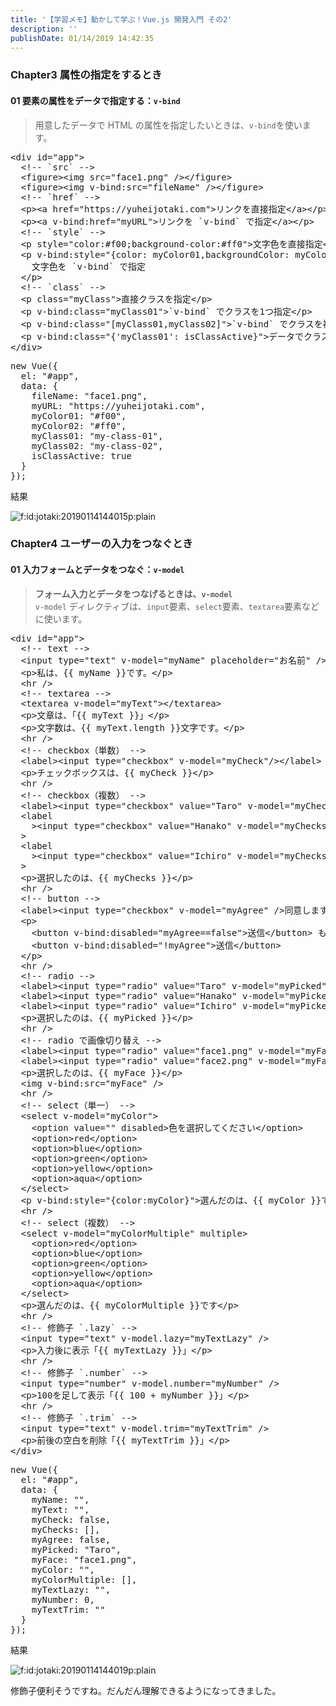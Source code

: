 ```yaml
---
title: '【学習メモ】動かして学ぶ！Vue.js 開発入門 その2'
description: ''
publishDate: 01/14/2019 14:42:35
---
```


<h3>Chapter3 属性の指定をするとき</h3>

<h4>01 要素の属性をデータで指定する：<code>v-bind</code></h4>

<blockquote><p>用意したデータで HTML の属性を指定したいときは、<code>v-bind</code>を使います。</p></blockquote>

<pre class="code lang-html" data-lang="html" data-unlink><span class="synIdentifier">&lt;</span><span class="synStatement">div</span><span class="synIdentifier"> </span><span class="synType">id</span><span class="synIdentifier">=</span><span class="synConstant">&quot;app&quot;</span><span class="synIdentifier">&gt;</span>
  <span class="synComment">&lt;!-- `src` --&gt;</span>
  <span class="synIdentifier">&lt;</span>figure<span class="synIdentifier">&gt;&lt;</span><span class="synStatement">img</span><span class="synIdentifier"> </span><span class="synType">src</span><span class="synIdentifier">=</span><span class="synConstant">&quot;face1.png&quot;</span><span class="synIdentifier"> /&gt;&lt;/</span>figure<span class="synIdentifier">&gt;</span>
  <span class="synIdentifier">&lt;</span>figure<span class="synIdentifier">&gt;&lt;</span><span class="synStatement">img</span><span class="synIdentifier"> v-bind:</span><span class="synType">src</span><span class="synIdentifier">=</span><span class="synConstant">&quot;fileName&quot;</span><span class="synIdentifier"> /&gt;&lt;/</span>figure<span class="synIdentifier">&gt;</span>
  <span class="synComment">&lt;!-- `href` --&gt;</span>
  <span class="synIdentifier">&lt;</span><span class="synStatement">p</span><span class="synIdentifier">&gt;&lt;</span><span class="synStatement">a</span><span class="synIdentifier"> </span><span class="synType">href</span><span class="synIdentifier">=</span><span class="synConstant">&quot;https://yuheijotaki.com&quot;</span><span class="synIdentifier">&gt;</span><span class="synUnderlined">リンクを直接指定</span><span class="synIdentifier">&lt;/</span><span class="synStatement">a</span><span class="synIdentifier">&gt;&lt;/</span><span class="synStatement">p</span><span class="synIdentifier">&gt;</span>
  <span class="synIdentifier">&lt;</span><span class="synStatement">p</span><span class="synIdentifier">&gt;&lt;</span><span class="synStatement">a</span><span class="synIdentifier"> v-bind:</span><span class="synType">href</span><span class="synIdentifier">=</span><span class="synConstant">&quot;myURL&quot;</span><span class="synIdentifier">&gt;</span><span class="synUnderlined">リンクを `v-bind` で指定</span><span class="synIdentifier">&lt;/</span><span class="synStatement">a</span><span class="synIdentifier">&gt;&lt;/</span><span class="synStatement">p</span><span class="synIdentifier">&gt;</span>
  <span class="synComment">&lt;!-- `style` --&gt;</span>
  <span class="synIdentifier">&lt;</span><span class="synStatement">p</span><span class="synIdentifier"> </span><span class="synType">style</span><span class="synIdentifier">=</span><span class="synConstant">&quot;color:#f00;background-color:#ff0&quot;</span><span class="synIdentifier">&gt;</span>文字色を直接指定<span class="synIdentifier">&lt;/</span><span class="synStatement">p</span><span class="synIdentifier">&gt;</span>
  <span class="synIdentifier">&lt;</span><span class="synStatement">p</span><span class="synIdentifier"> v-bind:</span><span class="synType">style</span><span class="synIdentifier">=</span><span class="synConstant">&quot;{color: myColor01,backgroundColor: myColor02}&quot;</span><span class="synIdentifier">&gt;</span>
    文字色を `v-bind` で指定
  <span class="synIdentifier">&lt;/</span><span class="synStatement">p</span><span class="synIdentifier">&gt;</span>
  <span class="synComment">&lt;!-- `class` --&gt;</span>
  <span class="synIdentifier">&lt;</span><span class="synStatement">p</span><span class="synIdentifier"> </span><span class="synType">class</span><span class="synIdentifier">=</span><span class="synConstant">&quot;myClass&quot;</span><span class="synIdentifier">&gt;</span>直接クラスを指定<span class="synIdentifier">&lt;/</span><span class="synStatement">p</span><span class="synIdentifier">&gt;</span>
  <span class="synIdentifier">&lt;</span><span class="synStatement">p</span><span class="synIdentifier"> v-bind:</span><span class="synType">class</span><span class="synIdentifier">=</span><span class="synConstant">&quot;myClass01&quot;</span><span class="synIdentifier">&gt;</span>`v-bind` でクラスを1つ指定<span class="synIdentifier">&lt;/</span><span class="synStatement">p</span><span class="synIdentifier">&gt;</span>
  <span class="synIdentifier">&lt;</span><span class="synStatement">p</span><span class="synIdentifier"> v-bind:</span><span class="synType">class</span><span class="synIdentifier">=</span><span class="synConstant">&quot;[myClass01,myClass02]&quot;</span><span class="synIdentifier">&gt;</span>`v-bind` でクラスを複数指定<span class="synIdentifier">&lt;/</span><span class="synStatement">p</span><span class="synIdentifier">&gt;</span>
  <span class="synIdentifier">&lt;</span><span class="synStatement">p</span><span class="synIdentifier"> v-bind:</span><span class="synType">class</span><span class="synIdentifier">=</span><span class="synConstant">&quot;{'myClass01': isClassActive}&quot;</span><span class="synIdentifier">&gt;</span>データでクラスをON/OFF<span class="synIdentifier">&lt;/</span><span class="synStatement">p</span><span class="synIdentifier">&gt;</span>
<span class="synIdentifier">&lt;/</span><span class="synStatement">div</span><span class="synIdentifier">&gt;</span>
</pre>

<pre class="code lang-javascript" data-lang="javascript" data-unlink><span class="synStatement">new</span> Vue(<span class="synIdentifier">{</span>
  el: <span class="synConstant">&quot;#app&quot;</span>,
  data: <span class="synIdentifier">{</span>
    fileName: <span class="synConstant">&quot;face1.png&quot;</span>,
    myURL: <span class="synConstant">&quot;https://yuheijotaki.com&quot;</span>,
    myColor01: <span class="synConstant">&quot;#f00&quot;</span>,
    myColor02: <span class="synConstant">&quot;#ff0&quot;</span>,
    myClass01: <span class="synConstant">&quot;my-class-01&quot;</span>,
    myClass02: <span class="synConstant">&quot;my-class-02&quot;</span>,
    isClassActive: <span class="synConstant">true</span>
  <span class="synIdentifier">}</span>
<span class="synIdentifier">}</span>);
</pre>

<p>結果</p>

<p><span itemscope itemtype="http://schema.org/Photograph"><img src="/images/hatena/20190114144015.png" alt="f:id:jotaki:20190114144015p:plain" title="f:id:jotaki:20190114144015p:plain" class="hatena-fotolife" itemprop="image"></span></p>

<h3>Chapter4 ユーザーの入力をつなぐとき</h3>

<h4>01 入力フォームとデータをつなぐ：<code>v-model</code></h4>

<blockquote><p><strong>フォーム入力とデータをつなげるときは、<code>v-model</code></strong><br/>
<code>v-model</code> ディレクティブは、<code>input</code>要素、<code>select</code>要素、<code>textarea</code>要素などに使います。</p></blockquote>

<pre class="code lang-html" data-lang="html" data-unlink><span class="synIdentifier">&lt;</span><span class="synStatement">div</span><span class="synIdentifier"> </span><span class="synType">id</span><span class="synIdentifier">=</span><span class="synConstant">&quot;app&quot;</span><span class="synIdentifier">&gt;</span>
  <span class="synComment">&lt;!-- text --&gt;</span>
  <span class="synIdentifier">&lt;</span><span class="synStatement">input</span><span class="synIdentifier"> </span><span class="synType">type</span><span class="synIdentifier">=</span><span class="synConstant">&quot;text&quot;</span><span class="synIdentifier"> v-model=</span><span class="synConstant">&quot;myName&quot;</span><span class="synIdentifier"> placeholder=</span><span class="synConstant">&quot;お名前&quot;</span><span class="synIdentifier"> /&gt;</span>
  <span class="synIdentifier">&lt;</span><span class="synStatement">p</span><span class="synIdentifier">&gt;</span>私は、{{ myName }}です。<span class="synIdentifier">&lt;/</span><span class="synStatement">p</span><span class="synIdentifier">&gt;</span>
  <span class="synIdentifier">&lt;</span><span class="synStatement">hr</span><span class="synIdentifier"> /&gt;</span>
  <span class="synComment">&lt;!-- textarea --&gt;</span>
  <span class="synIdentifier">&lt;</span><span class="synStatement">textarea</span><span class="synIdentifier"> v-model=</span><span class="synConstant">&quot;myText&quot;</span><span class="synIdentifier">&gt;&lt;/</span><span class="synStatement">textarea</span><span class="synIdentifier">&gt;</span>
  <span class="synIdentifier">&lt;</span><span class="synStatement">p</span><span class="synIdentifier">&gt;</span>文章は、「{{ myText }}」<span class="synIdentifier">&lt;/</span><span class="synStatement">p</span><span class="synIdentifier">&gt;</span>
  <span class="synIdentifier">&lt;</span><span class="synStatement">p</span><span class="synIdentifier">&gt;</span>文字数は、{{ myText.length }}文字です。<span class="synIdentifier">&lt;/</span><span class="synStatement">p</span><span class="synIdentifier">&gt;</span>
  <span class="synIdentifier">&lt;</span><span class="synStatement">hr</span><span class="synIdentifier"> /&gt;</span>
  <span class="synComment">&lt;!-- checkbox（単数） --&gt;</span>
  <span class="synIdentifier">&lt;</span><span class="synStatement">label</span><span class="synIdentifier">&gt;&lt;</span><span class="synStatement">input</span><span class="synIdentifier"> </span><span class="synType">type</span><span class="synIdentifier">=</span><span class="synConstant">&quot;checkbox&quot;</span><span class="synIdentifier"> v-model=</span><span class="synConstant">&quot;myCheck&quot;</span><span class="synIdentifier">/&gt;&lt;/</span><span class="synStatement">label</span><span class="synIdentifier">&gt;</span>
  <span class="synIdentifier">&lt;</span><span class="synStatement">p</span><span class="synIdentifier">&gt;</span>チェックボックスは、{{ myCheck }}<span class="synIdentifier">&lt;/</span><span class="synStatement">p</span><span class="synIdentifier">&gt;</span>
  <span class="synIdentifier">&lt;</span><span class="synStatement">hr</span><span class="synIdentifier"> /&gt;</span>
  <span class="synComment">&lt;!-- checkbox（複数） --&gt;</span>
  <span class="synIdentifier">&lt;</span><span class="synStatement">label</span><span class="synIdentifier">&gt;&lt;</span><span class="synStatement">input</span><span class="synIdentifier"> </span><span class="synType">type</span><span class="synIdentifier">=</span><span class="synConstant">&quot;checkbox&quot;</span><span class="synIdentifier"> </span><span class="synType">value</span><span class="synIdentifier">=</span><span class="synConstant">&quot;Taro&quot;</span><span class="synIdentifier"> v-model=</span><span class="synConstant">&quot;myChecks&quot;</span><span class="synIdentifier"> /&gt;</span>Taro<span class="synIdentifier">&lt;/</span><span class="synStatement">label</span><span class="synIdentifier">&gt;</span>
  <span class="synIdentifier">&lt;</span><span class="synStatement">label</span>
<span class="synIdentifier">    &gt;&lt;</span><span class="synStatement">input</span><span class="synIdentifier"> </span><span class="synType">type</span><span class="synIdentifier">=</span><span class="synConstant">&quot;checkbox&quot;</span><span class="synIdentifier"> </span><span class="synType">value</span><span class="synIdentifier">=</span><span class="synConstant">&quot;Hanako&quot;</span><span class="synIdentifier"> v-model=</span><span class="synConstant">&quot;myChecks&quot;</span><span class="synIdentifier"> /&gt;</span>Hanako<span class="synIdentifier">&lt;/</span><span class="synStatement">label</span>
<span class="synIdentifier">  &gt;</span>
  <span class="synIdentifier">&lt;</span><span class="synStatement">label</span>
<span class="synIdentifier">    &gt;&lt;</span><span class="synStatement">input</span><span class="synIdentifier"> </span><span class="synType">type</span><span class="synIdentifier">=</span><span class="synConstant">&quot;checkbox&quot;</span><span class="synIdentifier"> </span><span class="synType">value</span><span class="synIdentifier">=</span><span class="synConstant">&quot;Ichiro&quot;</span><span class="synIdentifier"> v-model=</span><span class="synConstant">&quot;myChecks&quot;</span><span class="synIdentifier"> /&gt;</span>Ichiro<span class="synIdentifier">&lt;/</span><span class="synStatement">label</span>
<span class="synIdentifier">  &gt;</span>
  <span class="synIdentifier">&lt;</span><span class="synStatement">p</span><span class="synIdentifier">&gt;</span>選択したのは、{{ myChecks }}<span class="synIdentifier">&lt;/</span><span class="synStatement">p</span><span class="synIdentifier">&gt;</span>
  <span class="synIdentifier">&lt;</span><span class="synStatement">hr</span><span class="synIdentifier"> /&gt;</span>
  <span class="synComment">&lt;!-- button --&gt;</span>
  <span class="synIdentifier">&lt;</span><span class="synStatement">label</span><span class="synIdentifier">&gt;&lt;</span><span class="synStatement">input</span><span class="synIdentifier"> </span><span class="synType">type</span><span class="synIdentifier">=</span><span class="synConstant">&quot;checkbox&quot;</span><span class="synIdentifier"> v-model=</span><span class="synConstant">&quot;myAgree&quot;</span><span class="synIdentifier"> /&gt;</span>同意します。<span class="synIdentifier">&lt;/</span><span class="synStatement">label</span><span class="synIdentifier">&gt;</span>
  <span class="synIdentifier">&lt;</span><span class="synStatement">p</span><span class="synIdentifier">&gt;</span>
    <span class="synIdentifier">&lt;</span><span class="synStatement">button</span><span class="synIdentifier"> v-bind:</span><span class="synType">disabled</span><span class="synIdentifier">=</span><span class="synConstant">&quot;myAgree==false&quot;</span><span class="synIdentifier">&gt;</span>送信<span class="synIdentifier">&lt;/</span><span class="synStatement">button</span><span class="synIdentifier">&gt;</span> もしくは
    <span class="synIdentifier">&lt;</span><span class="synStatement">button</span><span class="synIdentifier"> v-bind:</span><span class="synType">disabled</span><span class="synIdentifier">=</span><span class="synConstant">&quot;!myAgree&quot;</span><span class="synIdentifier">&gt;</span>送信<span class="synIdentifier">&lt;/</span><span class="synStatement">button</span><span class="synIdentifier">&gt;</span>
  <span class="synIdentifier">&lt;/</span><span class="synStatement">p</span><span class="synIdentifier">&gt;</span>
  <span class="synIdentifier">&lt;</span><span class="synStatement">hr</span><span class="synIdentifier"> /&gt;</span>
  <span class="synComment">&lt;!-- radio --&gt;</span>
  <span class="synIdentifier">&lt;</span><span class="synStatement">label</span><span class="synIdentifier">&gt;&lt;</span><span class="synStatement">input</span><span class="synIdentifier"> </span><span class="synType">type</span><span class="synIdentifier">=</span><span class="synConstant">&quot;radio&quot;</span><span class="synIdentifier"> </span><span class="synType">value</span><span class="synIdentifier">=</span><span class="synConstant">&quot;Taro&quot;</span><span class="synIdentifier"> v-model=</span><span class="synConstant">&quot;myPicked&quot;</span><span class="synIdentifier"> /&gt;</span>Taro<span class="synIdentifier">&lt;/</span><span class="synStatement">label</span><span class="synIdentifier">&gt;</span>
  <span class="synIdentifier">&lt;</span><span class="synStatement">label</span><span class="synIdentifier">&gt;&lt;</span><span class="synStatement">input</span><span class="synIdentifier"> </span><span class="synType">type</span><span class="synIdentifier">=</span><span class="synConstant">&quot;radio&quot;</span><span class="synIdentifier"> </span><span class="synType">value</span><span class="synIdentifier">=</span><span class="synConstant">&quot;Hanako&quot;</span><span class="synIdentifier"> v-model=</span><span class="synConstant">&quot;myPicked&quot;</span><span class="synIdentifier"> /&gt;</span>Hanako<span class="synIdentifier">&lt;/</span><span class="synStatement">label</span><span class="synIdentifier">&gt;</span>
  <span class="synIdentifier">&lt;</span><span class="synStatement">label</span><span class="synIdentifier">&gt;&lt;</span><span class="synStatement">input</span><span class="synIdentifier"> </span><span class="synType">type</span><span class="synIdentifier">=</span><span class="synConstant">&quot;radio&quot;</span><span class="synIdentifier"> </span><span class="synType">value</span><span class="synIdentifier">=</span><span class="synConstant">&quot;Ichiro&quot;</span><span class="synIdentifier"> v-model=</span><span class="synConstant">&quot;myPicked&quot;</span><span class="synIdentifier"> /&gt;</span>Ichiro<span class="synIdentifier">&lt;/</span><span class="synStatement">label</span><span class="synIdentifier">&gt;</span>
  <span class="synIdentifier">&lt;</span><span class="synStatement">p</span><span class="synIdentifier">&gt;</span>選択したのは、{{ myPicked }}<span class="synIdentifier">&lt;/</span><span class="synStatement">p</span><span class="synIdentifier">&gt;</span>
  <span class="synIdentifier">&lt;</span><span class="synStatement">hr</span><span class="synIdentifier"> /&gt;</span>
  <span class="synComment">&lt;!-- radio で画像切り替え --&gt;</span>
  <span class="synIdentifier">&lt;</span><span class="synStatement">label</span><span class="synIdentifier">&gt;&lt;</span><span class="synStatement">input</span><span class="synIdentifier"> </span><span class="synType">type</span><span class="synIdentifier">=</span><span class="synConstant">&quot;radio&quot;</span><span class="synIdentifier"> </span><span class="synType">value</span><span class="synIdentifier">=</span><span class="synConstant">&quot;face1.png&quot;</span><span class="synIdentifier"> v-model=</span><span class="synConstant">&quot;myFace&quot;</span><span class="synIdentifier"> /&gt;</span>face1<span class="synIdentifier">&lt;/</span><span class="synStatement">label</span><span class="synIdentifier">&gt;</span>
  <span class="synIdentifier">&lt;</span><span class="synStatement">label</span><span class="synIdentifier">&gt;&lt;</span><span class="synStatement">input</span><span class="synIdentifier"> </span><span class="synType">type</span><span class="synIdentifier">=</span><span class="synConstant">&quot;radio&quot;</span><span class="synIdentifier"> </span><span class="synType">value</span><span class="synIdentifier">=</span><span class="synConstant">&quot;face2.png&quot;</span><span class="synIdentifier"> v-model=</span><span class="synConstant">&quot;myFace&quot;</span><span class="synIdentifier"> /&gt;</span>face2<span class="synIdentifier">&lt;/</span><span class="synStatement">label</span><span class="synIdentifier">&gt;</span>
  <span class="synIdentifier">&lt;</span><span class="synStatement">p</span><span class="synIdentifier">&gt;</span>選択したのは、{{ myFace }}<span class="synIdentifier">&lt;/</span><span class="synStatement">p</span><span class="synIdentifier">&gt;</span>
  <span class="synIdentifier">&lt;</span><span class="synStatement">img</span><span class="synIdentifier"> v-bind:</span><span class="synType">src</span><span class="synIdentifier">=</span><span class="synConstant">&quot;myFace&quot;</span><span class="synIdentifier"> /&gt;</span>
  <span class="synIdentifier">&lt;</span><span class="synStatement">hr</span><span class="synIdentifier"> /&gt;</span>
  <span class="synComment">&lt;!-- select（単一） --&gt;</span>
  <span class="synIdentifier">&lt;</span><span class="synStatement">select</span><span class="synIdentifier"> v-model=</span><span class="synConstant">&quot;myColor&quot;</span><span class="synIdentifier">&gt;</span>
    <span class="synIdentifier">&lt;</span><span class="synStatement">option</span><span class="synIdentifier"> </span><span class="synType">value</span><span class="synIdentifier">=</span><span class="synConstant">&quot;&quot;</span><span class="synIdentifier"> </span><span class="synType">disabled</span><span class="synIdentifier">&gt;</span>色を選択してください<span class="synIdentifier">&lt;/</span><span class="synStatement">option</span><span class="synIdentifier">&gt;</span>
    <span class="synIdentifier">&lt;</span><span class="synStatement">option</span><span class="synIdentifier">&gt;</span>red<span class="synIdentifier">&lt;/</span><span class="synStatement">option</span><span class="synIdentifier">&gt;</span>
    <span class="synIdentifier">&lt;</span><span class="synStatement">option</span><span class="synIdentifier">&gt;</span>blue<span class="synIdentifier">&lt;/</span><span class="synStatement">option</span><span class="synIdentifier">&gt;</span>
    <span class="synIdentifier">&lt;</span><span class="synStatement">option</span><span class="synIdentifier">&gt;</span>green<span class="synIdentifier">&lt;/</span><span class="synStatement">option</span><span class="synIdentifier">&gt;</span>
    <span class="synIdentifier">&lt;</span><span class="synStatement">option</span><span class="synIdentifier">&gt;</span>yellow<span class="synIdentifier">&lt;/</span><span class="synStatement">option</span><span class="synIdentifier">&gt;</span>
    <span class="synIdentifier">&lt;</span><span class="synStatement">option</span><span class="synIdentifier">&gt;</span>aqua<span class="synIdentifier">&lt;/</span><span class="synStatement">option</span><span class="synIdentifier">&gt;</span>
  <span class="synIdentifier">&lt;/</span><span class="synStatement">select</span><span class="synIdentifier">&gt;</span>
  <span class="synIdentifier">&lt;</span><span class="synStatement">p</span><span class="synIdentifier"> v-bind:</span><span class="synType">style</span><span class="synIdentifier">=</span><span class="synConstant">&quot;{color:myColor}&quot;</span><span class="synIdentifier">&gt;</span>選んだのは、{{ myColor }}です<span class="synIdentifier">&lt;/</span><span class="synStatement">p</span><span class="synIdentifier">&gt;</span>
  <span class="synIdentifier">&lt;</span><span class="synStatement">hr</span><span class="synIdentifier"> /&gt;</span>
  <span class="synComment">&lt;!-- select（複数） --&gt;</span>
  <span class="synIdentifier">&lt;</span><span class="synStatement">select</span><span class="synIdentifier"> v-model=</span><span class="synConstant">&quot;myColorMultiple&quot;</span><span class="synIdentifier"> </span><span class="synType">multiple</span><span class="synIdentifier">&gt;</span>
    <span class="synIdentifier">&lt;</span><span class="synStatement">option</span><span class="synIdentifier">&gt;</span>red<span class="synIdentifier">&lt;/</span><span class="synStatement">option</span><span class="synIdentifier">&gt;</span>
    <span class="synIdentifier">&lt;</span><span class="synStatement">option</span><span class="synIdentifier">&gt;</span>blue<span class="synIdentifier">&lt;/</span><span class="synStatement">option</span><span class="synIdentifier">&gt;</span>
    <span class="synIdentifier">&lt;</span><span class="synStatement">option</span><span class="synIdentifier">&gt;</span>green<span class="synIdentifier">&lt;/</span><span class="synStatement">option</span><span class="synIdentifier">&gt;</span>
    <span class="synIdentifier">&lt;</span><span class="synStatement">option</span><span class="synIdentifier">&gt;</span>yellow<span class="synIdentifier">&lt;/</span><span class="synStatement">option</span><span class="synIdentifier">&gt;</span>
    <span class="synIdentifier">&lt;</span><span class="synStatement">option</span><span class="synIdentifier">&gt;</span>aqua<span class="synIdentifier">&lt;/</span><span class="synStatement">option</span><span class="synIdentifier">&gt;</span>
  <span class="synIdentifier">&lt;/</span><span class="synStatement">select</span><span class="synIdentifier">&gt;</span>
  <span class="synIdentifier">&lt;</span><span class="synStatement">p</span><span class="synIdentifier">&gt;</span>選んだのは、{{ myColorMultiple }}です<span class="synIdentifier">&lt;/</span><span class="synStatement">p</span><span class="synIdentifier">&gt;</span>
  <span class="synIdentifier">&lt;</span><span class="synStatement">hr</span><span class="synIdentifier"> /&gt;</span>
  <span class="synComment">&lt;!-- 修飾子 `.lazy` --&gt;</span>
  <span class="synIdentifier">&lt;</span><span class="synStatement">input</span><span class="synIdentifier"> </span><span class="synType">type</span><span class="synIdentifier">=</span><span class="synConstant">&quot;text&quot;</span><span class="synIdentifier"> v-model.lazy=</span><span class="synConstant">&quot;myTextLazy&quot;</span><span class="synIdentifier"> /&gt;</span>
  <span class="synIdentifier">&lt;</span><span class="synStatement">p</span><span class="synIdentifier">&gt;</span>入力後に表示「{{ myTextLazy }}」<span class="synIdentifier">&lt;/</span><span class="synStatement">p</span><span class="synIdentifier">&gt;</span>
  <span class="synIdentifier">&lt;</span><span class="synStatement">hr</span><span class="synIdentifier"> /&gt;</span>
  <span class="synComment">&lt;!-- 修飾子 `.number` --&gt;</span>
  <span class="synIdentifier">&lt;</span><span class="synStatement">input</span><span class="synIdentifier"> </span><span class="synType">type</span><span class="synIdentifier">=</span><span class="synConstant">&quot;number&quot;</span><span class="synIdentifier"> v-model.number=</span><span class="synConstant">&quot;myNumber&quot;</span><span class="synIdentifier"> /&gt;</span>
  <span class="synIdentifier">&lt;</span><span class="synStatement">p</span><span class="synIdentifier">&gt;</span>100を足して表示「{{ 100 + myNumber }}」<span class="synIdentifier">&lt;/</span><span class="synStatement">p</span><span class="synIdentifier">&gt;</span>
  <span class="synIdentifier">&lt;</span><span class="synStatement">hr</span><span class="synIdentifier"> /&gt;</span>
  <span class="synComment">&lt;!-- 修飾子 `.trim` --&gt;</span>
  <span class="synIdentifier">&lt;</span><span class="synStatement">input</span><span class="synIdentifier"> </span><span class="synType">type</span><span class="synIdentifier">=</span><span class="synConstant">&quot;text&quot;</span><span class="synIdentifier"> v-model.trim=</span><span class="synConstant">&quot;myTextTrim&quot;</span><span class="synIdentifier"> /&gt;</span>
  <span class="synIdentifier">&lt;</span><span class="synStatement">p</span><span class="synIdentifier">&gt;</span>前後の空白を削除「{{ myTextTrim }}」<span class="synIdentifier">&lt;/</span><span class="synStatement">p</span><span class="synIdentifier">&gt;</span>
<span class="synIdentifier">&lt;/</span><span class="synStatement">div</span><span class="synIdentifier">&gt;</span>
</pre>

<pre class="code lang-javascript" data-lang="javascript" data-unlink><span class="synStatement">new</span> Vue(<span class="synIdentifier">{</span>
  el: <span class="synConstant">&quot;#app&quot;</span>,
  data: <span class="synIdentifier">{</span>
    myName: <span class="synConstant">&quot;&quot;</span>,
    myText: <span class="synConstant">&quot;&quot;</span>,
    myCheck: <span class="synConstant">false</span>,
    myChecks: <span class="synIdentifier">[]</span>,
    myAgree: <span class="synConstant">false</span>,
    myPicked: <span class="synConstant">&quot;Taro&quot;</span>,
    myFace: <span class="synConstant">&quot;face1.png&quot;</span>,
    myColor: <span class="synConstant">&quot;&quot;</span>,
    myColorMultiple: <span class="synIdentifier">[]</span>,
    myTextLazy: <span class="synConstant">&quot;&quot;</span>,
    myNumber: 0,
    myTextTrim: <span class="synConstant">&quot;&quot;</span>
  <span class="synIdentifier">}</span>
<span class="synIdentifier">}</span>);
</pre>

<p>結果</p>

<p><span itemscope itemtype="http://schema.org/Photograph"><img src="/images/hatena/20190114144019.png" alt="f:id:jotaki:20190114144019p:plain" title="f:id:jotaki:20190114144019p:plain" class="hatena-fotolife" itemprop="image"></span></p>

<p>修飾子便利そうですね。だんだん理解できるようになってきました。</p>
